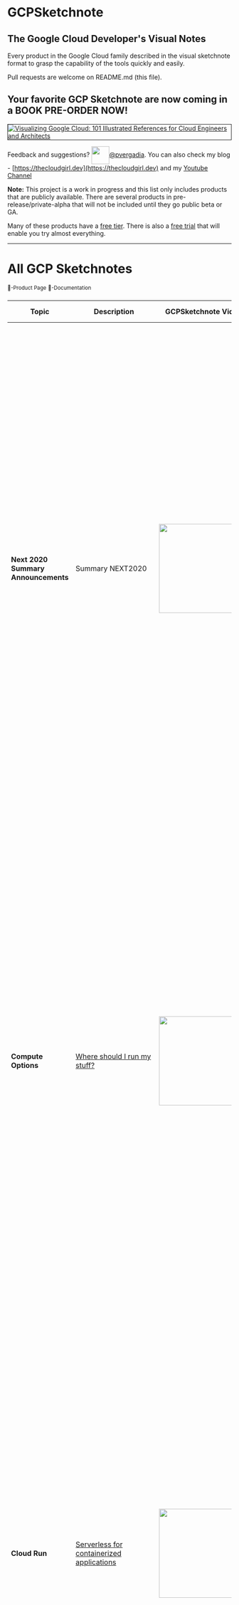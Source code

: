# GCPSketchnote

## The Google Cloud Developer's Visual Notes
Every product in the Google Cloud family described in the visual sketchnote format to grasp the capability of the tools quickly and easily.

Pull requests are welcome on README.md (this file).

## Your favorite GCP Sketchnote are now coming in a BOOK PRE-ORDER NOW!
<a target="_blank" href="/images/book.png"><img border="1" alt="Visualizing Google Cloud: 101 Illustrated References for Cloud Engineers and Architects" src="/images/book.png"></a>

<!--- <a target="_blank" href="/images/ComputeOptions.jpg"><img border="1" alt="Where should I run my stuff on Google Cloud" src="/images/ComputeOptions.jpg"></a> --->

Feedback and suggestions? <img width="40" valign="middle" src="https://storage.googleapis.com/gregsramblings-downloads/Twitter_Logo_Blue.png">[@pvergadia](https://twitter.com/pvergadia). You can also check my blog - [https://thecloudgirl.dev](https://thecloudgirl.dev) and my [Youtube Channel](https://bit.ly/theCloudGirl)

**Note:** This project is a work in progress and this list only includes products that are publicly available. There are several products in pre-release/private-alpha that will not be included until they go public beta or GA.

Many of these products have a [free tier](https://cloud.google.com/free/). There is also a [free trial](https://console.cloud.google.com/freetrial) that will enable you try almost everything.

----------------------------
# All GCP Sketchnotes
<sup>:link:-Product Page</sup>
<sup>:page_facing_up:-Documentation</sup>

| Topic  | Description | GCPSketchnote Video | GCPSketchnote Image | Other Links |
| ------ | ----------- |---------------------|-----------|---|
| **Next 2020 Summary Announcements** | Summary NEXT2020 | [<img src="https://img.youtube.com/vi/7OBTwoBZ404/sddefault.jpg" width=200>](https://www.youtube.com/watch?v=7OBTwoBZ404&list=PLTWE_lmu2InBzuPmOcgAYP7U80a87cpJd) | [<img src="/images/NEXT2020.jpg" width=1100>](https://thecloudgirl.dev/NEXT2020.html) | [<sup>:link:</sup>](https://cloud.google.com/blog/topics/google-cloud-next/complete-list-of-announcements-from-google-cloud-next20-onair)  |
| **Compute Options**  | [Where should I run my stuff?](https://goo.gle/3Eo1iN5)  |[<img src="https://img.youtube.com/vi/hEK5SMzI_n4/sddefault.jpg" width=200 >](https://www.youtube.com/watch?v=hEK5SMzI_n4&list=PLTWE_lmu2InBzuPmOcgAYP7U80a87cpJd) | [<img src="/images/ComputeOptions.jpg" width=1100 >](https://thecloudgirl.dev/gcpcompute.html) |  |   
| **Cloud Run**  | [Serverless for containerized applications](https://goo.gle/3jsdh3U)  | [<img src="https://img.youtube.com/vi/oR4btKLRdn4/sddefault.jpg" width=200>](https://www.youtube.com/watch?v=oR4btKLRdn4&list=PLTWE_lmu2InBzuPmOcgAYP7U80a87cpJd) | [<img src="/images/CloudRun.png" width=1100>](https://thecloudgirl.dev/run.html) | [<sup>:link:</sup>](https://cloud.google.com/run?utm_source=twitter&utm_medium=unpaidsoc&utm_campaign=CDR_pve_gcp_gcpsketchnote_&utm_content=-) [<sup>:page_facing_up:</sup>](https://cloud.google.com/run/docs?utm_source=twitter&utm_medium=unpaidsoc&utm_campaign=CDR_pve_gcp_gcpsketchnote_&utm_content=-) | 
| **Cloud Functions**  | [Event-driven serverless functions](https://goo.gle/3jphpBR)  | [<img src="https://img.youtube.com/vi/LTMChfWBHb0/sddefault.jpg" width=200>](https://www.youtube.com/watch?v=LTMChfWBHb0&list=PLTWE_lmu2InBzuPmOcgAYP7U80a87cpJd) | [<img src="/images/cloudfunctions.png" width=1100>](https://thecloudgirl.dev/CloudFunctions.html) | [<sup>:link:</sup>](https://cloud.google.com/functions?utm_source=twitter&utm_medium=unpaidsoc&utm_campaign=CDR_pve_gcp_gcpsketchnote_&utm_content=-) [<sup>:page_facing_up:</sup>](https://cloud.google.com/functions/docs?utm_source=twitter&utm_medium=unpaidsoc&utm_campaign=CDR_pve_gcp_gcpsketchnote_&utm_content=-) | 
| **Compute Engine**  | [VMs, GPUs, TPUs, Disks](https://goo.gle/3E8eRjr)  | [<img src="https://img.youtube.com/vi/s1LxRhjPJ7E/sddefault.jpg" width=200>](https://www.youtube.com/watch?v=s1LxRhjPJ7E&list=PLTWE_lmu2InBzuPmOcgAYP7U80a87cpJd) | [<img src="/images/GCE.jpg" width=1100>](https://thecloudgirl.dev/gcpsketchnote2.html) | [<sup>:link:</sup>](https://cloud.google.com/compute?utm_source=twitter&utm_medium=unpaidsoc&utm_campaign=CDR_pve_gcp_gcpsketchnote_&utm_content=-) [<sup>:page_facing_up:</sup>](https://cloud.google.com/compute/docs?utm_source=twitter&utm_medium=unpaidsoc&utm_campaign=CDR_pve_gcp_gcpsketchnote_&utm_content=-) | 
| **Kubernetes Engine (GKE)**  | [Managed Kubernetes/containers](https://goo.gle/3pzWX5f)  | [<img src="https://img.youtube.com/vi/F8s-DAfMtRM/sddefault.jpg" width=200>](https://www.youtube.com/watch?v=F8s-DAfMtRM&list=PLTWE_lmu2InBzuPmOcgAYP7U80a87cpJd) | [<img src="/images/GKE.jpg" width=1100>](https://thecloudgirl.dev/GKE.html) | [<sup>:link:</sup>](https://cloud.google.com/kubernetes-engine?utm_source=twitter&utm_medium=unpaidsoc&utm_campaign=CDR_pve_gcp_gcpsketchnote_&utm_content=-) [<sup>:page_facing_up:</sup>](https://cloud.google.com/kubernetes-engine/docs?utm_source=twitter&utm_medium=unpaidsoc&utm_campaign=CDR_pve_gcp_gcpsketchnote_&utm_content=-) |
| **Migration Journey**  | [How to migrate to GCP](https://cloud.google.com/blog/topics/developers-practitioners/google-cloud-migration-made-easy)  | [<img src="https://img.youtube.com/vi/ZDn6zIaBfas/sddefault.jpg" width=200>](https://www.youtube.com/watch?v=ZDn6zIaBfas&list=PLTWE_lmu2InBzuPmOcgAYP7U80a87cpJd) | [<img src="/images/MigrationJourney.jpg" width=1100>](https://thecloudgirl.dev/MigrationJourney.html) | [<sup>:link:</sup>](https://cloud.google.com/blog/topics/developers-practitioners/google-cloud-migration-made-easy?utm_source=twitter&utm_medium=unpaidsoc&utm_campaign=CDR_pve_gcp_gcpsketchnote_&utm_content=-) |
| **Migration Use cases**  | [Different migration use cases](https://cloud.google.com/blog/topics/developers-practitioners/google-cloud-migration-made-easy)  | [<img src="https://img.youtube.com/vi/eWlQ-8AfDz4/sddefault.jpg" width=200>](https://www.youtube.com/watch?v=eWlQ-8AfDz4&list=PLTWE_lmu2InBzuPmOcgAYP7U80a87cpJd) | [<img src="/images/MigrationCheatsheet.png" width=1100>](https://thecloudgirl.dev/MigrationCheatsheet.html) | [<sup>:link:</sup>](https://cloud.google.com/blog/topics/developers-practitioners/google-cloud-migration-made-easy?utm_source=twitter&utm_medium=unpaidsoc&utm_campaign=CDR_pve_gcp_gcpsketchnote_&utm_content=-) |
| **Cloud Storage**  | [Multi-class multi-region object storage](https://goo.gle/2ZbYUth)  | [<img src="https://img.youtube.com/vi/BeYr34swAVE/sddefault.jpg" width=200>](https://www.youtube.com/watch?v=BeYr34swAVE&list=PLTWE_lmu2InBzuPmOcgAYP7U80a87cpJd) | [<img src="/images/GCS.png" width=1100>](https://thecloudgirl.dev/CloudStorage.html) | [<sup>:link:</sup>](https://cloud.google.com/storage?utm_source=twitter&utm_medium=unpaidsoc&utm_campaign=CDR_pve_gcp_gcpsketchnote_&utm_content=-) [<sup>:page_facing_up:</sup>](https://cloud.google.com/storage/docs?utm_source=twitter&utm_medium=unpaidsoc&utm_campaign=CDR_pve_gcp_gcpsketchnote_&utm_content=-) |  
| **Cloud SQL**  | [Managed MySQL, PostgreSQL, SQL Server](https://goo.gle/3jtd8NR) | [<img src="https://img.youtube.com/vi/nGwOPAqgX7U/sddefault.jpg" width=200>](https://www.youtube.com/watch?v=nGwOPAqgX7U&list=PLTWE_lmu2InBzuPmOcgAYP7U80a87cpJd) | [<img src="/images/CloudSQL.jpg" width=1100>](https://thecloudgirl.dev/gcpsketchnote3.html) | [<sup>:link:</sup>](https://cloud.google.com/sql?utm_source=twitter&utm_medium=unpaidsoc&utm_campaign=CDR_pve_gcp_gcpsketchnote_&utm_content=-) [<sup>:page_facing_up:</sup>](https://cloud.google.com/sql/docs?utm_source=twitter&utm_medium=unpaidsoc&utm_campaign=CDR_pve_gcp_gcpsketchnote_&utm_content=-) |
| **How to build a scalable data anytics pipeline?**  | [5 steps to build a data analytics pipeline in GCP](https://www.freecodecamp.org/news/scalable-data-analytics-pipeline/) | [<img src="https://img.youtube.com/vi/iIxq9x8jBa8/sddefault.jpg" width=200>](https://www.youtube.com/watch?v=iIxq9x8jBa8&list=PLTWE_lmu2InBzuPmOcgAYP7U80a87cpJd) | [<img src="/images/analytics.png" width=1100>](https://thecloudgirl.dev/analytics.html) | [<sup>:link:</sup>](https://cloud.google.com/solutions/smart-analytics?utm_source=twitter&utm_medium=unpaidsoc&utm_campaign=CDR_pve_gcp_gcpsketchnote_&utm_content=-) [<sup>:page_facing_up:</sup>](https://www.freecodecamp.org/news/scalable-data-analytics-pipeline/) |
| **BigQuery**  | [Data warehouse/analytics](https://goo.gle/3C7DkEJ)  | [<img src="https://img.youtube.com/vi/So-tVyBQt8E/sddefault.jpg" width=200>](https://www.youtube.com/watch?v=So-tVyBQt8E&list=PLTWE_lmu2InBzuPmOcgAYP7U80a87cpJd) | [<img src="/images/BigQuery.jpg" width=1100>](https://thecloudgirl.dev/bigquery.html) | [<sup>:link:</sup>](https://cloud.google.com/bigquery?utm_source=twitter&utm_medium=unpaidsoc&utm_campaign=CDR_pve_gcp_gcpsketchnote_&utm_content=-) [<sup>:page_facing_up:</sup>](https://cloud.google.com/bigquery/docs?utm_source=twitter&utm_medium=unpaidsoc&utm_campaign=CDR_pve_gcp_gcpsketchnote_&utm_content=-) |
| **Cloud Composer**  | [Managed workflow orchestration service](https://goo.gle/3E7Oji7)  | [<img src="https://img.youtube.com/vi/BRQw064uaMg/sddefault.jpg" width=200>](https://www.youtube.com/watch?v=BRQw064uaMg&list=PLTWE_lmu2InBzuPmOcgAYP7U80a87cpJd) | [<img src="/images/Composer.jpg" width=1100>](https://thecloudgirl.dev/Composer.html) | [<sup>:link:</sup>](https://cloud.google.com/composer?utm_source=twitter&utm_medium=unpaidsoc&utm_campaign=CDR_pve_gcp_gcpsketchnote_&utm_content=-) [<sup>:page_facing_up:</sup>](https://cloud.google.com/composer/docs?utm_source=twitter&utm_medium=unpaidsoc&utm_campaign=CDR_pve_gcp_gcpsketchnote_&utm_content=-) |
| **Cloud Dataflow**  | [Stream/batch data processing](https://goo.gle/3nim7m5)  | [<img src="https://img.youtube.com/vi/WRspZRG9e90/sddefault.jpg" width=200>](https://www.youtube.com/watch?v=WRspZRG9e90&list=PLTWE_lmu2InBzuPmOcgAYP7U80a87cpJd) | [<img src="/images/Dataflow.jpg" width=1100>](https://thecloudgirl.dev/dataflow.html) | [<sup>:link:</sup>](https://cloud.google.com/dataflow?utm_source=twitter&utm_medium=unpaidsoc&utm_campaign=CDR_pve_gcp_gcpsketchnote_&utm_content=-) [<sup>:page_facing_up:</sup>](https://cloud.google.com/dataflow/docs?utm_source=twitter&utm_medium=unpaidsoc&utm_campaign=CDR_pve_gcp_gcpsketchnote_&utm_content=-) |
| **Cloud Dataproc**  | [Managed Spark and Hadoop](https://medium.com/google-cloud/all-you-need-to-know-about-google-cloud-dataproc-23fe91369678)  | [<img src="https://img.youtube.com/vi/32oJE-fSzm0/sddefault.jpg" width=200>](https://www.youtube.com/watch?v=32oJE-fSzm0&list=PLTWE_lmu2InBzuPmOcgAYP7U80a87cpJd) | [<img src="/images/Dataproc.jpg" width=1100>](https://thecloudgirl.dev/Dataproc.html) | [<sup>:link:</sup>](https://cloud.google.com/dataproc?utm_source=twitter&utm_medium=unpaidsoc&utm_campaign=CDR_pve_gcp_gcpsketchnote_&utm_content=-) [<sup>:page_facing_up:</sup>](https://cloud.google.com/dataproc/docs?utm_source=twitter&utm_medium=unpaidsoc&utm_campaign=CDR_pve_gcp_gcpsketchnote_&utm_content=-) |
| **Cloud Pub/Sub**  | Global real-time messaging  | [<img src="https://img.youtube.com/vi/JrKEErlWvzA/sddefault.jpg" width=200>](https://www.youtube.com/watch?v=JrKEErlWvzA&list=PLTWE_lmu2InBzuPmOcgAYP7U80a87cpJd) | [<img src="/images/pubsub.jpg" width=1100>](https://thecloudgirl.dev/pubsub.html) | [<sup>:link:</sup>](https://cloud.google.com/pubsub?utm_source=twitter&utm_medium=unpaidsoc&utm_campaign=CDR_pve_gcp_gcpsketchnote_&utm_content=-) [<sup>:page_facing_up:</sup>](https://cloud.google.com/pubsub/docs?utm_source=twitter&utm_medium=unpaidsoc&utm_campaign=CDR_pve_gcp_gcpsketchnote_&utm_content=-) [<sup>:link:</sup>](https://www.youtube.com/playlist?list=PLIivdWyY5sqKwVLe4BLJ-vlh9r9zCdOse) |
| **Contact Center AI**  | AI in your contact center  | [<img src="https://img.youtube.com/vi/oGHa3hyMMsc/sddefault.jpg" width=200>](https://www.youtube.com/watch?v=oGHa3hyMMsc&list=PLTWE_lmu2InBzuPmOcgAYP7U80a87cpJd) | [<img src="/images/ccai.jpg" width=1100>](https://thecloudgirl.dev/CCAI.html) | [<sup>:link:</sup>](https://cloud.google.com/solutions/contact-center?utm_source=twitter&utm_medium=unpaidsoc&utm_campaign=CDR_pve_gcp_gcpsketchnote_&utm_content=-) [<sup>:page_facing_up:</sup>](https://www.youtube.com/playlist?list=PLIivdWyY5sqK5SM34zbkitWLOV-b3V40B) |
| **Cloud Armor**  | DDoS protection and WAF  | [<img src="https://img.youtube.com/vi/w6Z5Ps0rXvk/sddefault.jpg" width=200>](https://www.youtube.com/watch?v=w6Z5Ps0rXvk&list=PLTWE_lmu2InBzuPmOcgAYP7U80a87cpJd) | [<img src="/images/CloudArmor.png" width=1100>](https://thecloudgirl.dev/CloudArmor.html) | [<sup>:link:</sup>](https://cloud.google.com/armor?utm_source=twitter&utm_medium=unpaidsoc&utm_campaign=CDR_pve_gcp_gcpsketchnote_&utm_content=-) [<sup>:page_facing_up:</sup>](https://cloud.google.com/armor/docs?utm_source=twitter&utm_medium=unpaidsoc&utm_campaign=CDR_pve_gcp_gcpsketchnote_&utm_content=-) |
| **Cloud CDN** | Content delivery network | [<img src="https://img.youtube.com/vi/EumuFAfTWJY/sddefault.jpg" width=200>](https://www.youtube.com/watch?v=EumuFAfTWJY&list=PLTWE_lmu2InBzuPmOcgAYP7U80a87cpJd) | [<img src="/images/CloudCDN.jpg" width=1100>](https://thecloudgirl.dev/CDN.html) | [<sup>:link:</sup>](https://cloud.google.com/cdn?utm_source=twitter&utm_medium=unpaidsoc&utm_campaign=CDR_pve_gcp_gcpsketchnote_&utm_content=-) [<sup>:page_facing_up:</sup>](https://cloud.google.com/cdn/docs?utm_source=twitter&utm_medium=unpaidsoc&utm_campaign=CDR_pve_gcp_gcpsketchnote_&utm_content=-) |
| **Cloud Load Balancing** | [Multi-region load distribution/balancing](https://goo.gle/3B8F1ke)| [<img src="https://img.youtube.com/vi/0fQr7TRhnnU/sddefault.jpg" width=200>](https://www.youtube.com/watch?v=0fQr7TRhnnU&list=PLTWE_lmu2InBzuPmOcgAYP7U80a87cpJd) | [<img src="/images/CLB.jpg" width=1100>](https://thecloudgirl.dev/CLB.html) | [<sup>:link:</sup>](https://cloud.google.com/load-balancing?utm_source=twitter&utm_medium=unpaidsoc&utm_campaign=CDR_pve_gcp_gcpsketchnote_&utm_content=-) [<sup>:page_facing_up:</sup>](https://cloud.google.com/load-balancing/docs?utm_source=twitter&utm_medium=unpaidsoc&utm_campaign=CDR_pve_gcp_gcpsketchnote_&utm_content=-) |
| **Cloud Data Loss Prevention API** | Classify and redact sensitive data | [<img src="https://img.youtube.com/vi/ab_Dctdu2G8/sddefault.jpg" width=200>](https://www.youtube.com/watch?v=ab_Dctdu2G8&list=PLTWE_lmu2InBzuPmOcgAYP7U80a87cpJd) | [<img src="/images/DLP.jpg" width=1100>](https://thecloudgirl.dev/dlp.html) | [<sup>:link:</sup>](https://cloud.google.com/dlp?utm_source=twitter&utm_medium=unpaidsoc&utm_campaign=CDR_pve_gcp_gcpsketchnote_&utm_content=-) [<sup>:page_facing_up:</sup>](https://cloud.google.com/dlp/docs?utm_source=twitter&utm_medium=unpaidsoc&utm_campaign=CDR_pve_gcp_gcpsketchnote_&utm_content=-) |
| **Cloud Build** | Continuous integration/delivery platform | [<img src="https://img.youtube.com/vi/Bvo6jzC3J_A/sddefault.jpg" width=200>](https://www.youtube.com/watch?v=Bvo6jzC3J_A&list=PLTWE_lmu2InBzuPmOcgAYP7U80a87cpJd) | [<img src="/images/CloudBuild.jpg" width=1100>](https://thecloudgirl.dev/CloudBuild.html) | [<sup>:link:</sup>](https://cloud.google.com/cloud-build?utm_source=twitter&utm_medium=unpaidsoc&utm_campaign=CDR_pve_gcp_gcpsketchnote_&utm_content=-) [<sup>:page_facing_up:</sup>](https://cloud.google.com/cloud-build/docs/?utm_source=twitter&utm_medium=unpaidsoc&utm_campaign=CDR_pve_gcp_gcpsketchnote_&utm_content=-) |
| **Operations** | Monitoring, logging, troubleshooting | [<img src="https://img.youtube.com/vi/Y7L2y6NVa9Y/sddefault.jpg" width=200>](https://www.youtube.com/watch?v=Y7L2y6NVa9Y&list=PLTWE_lmu2InBzuPmOcgAYP7U80a87cpJd) | [<img src="/images/CloudOps.jpg" width=1100>](https://thecloudgirl.dev/ops.html) | [<sup>:link:</sup>](https://cloud.google.com/products/operations?utm_source=twitter&utm_medium=unpaidsoc&utm_campaign=CDR_pve_gcp_gcpsketchnote_&utm_content=-) [<sup>:page_facing_up:</sup>](https://cloud.google.com/stackdriver/docs?utm_source=twitter&utm_medium=unpaidsoc&utm_campaign=CDR_pve_gcp_gcpsketchnote_&utm_content=-) |
| **Redshift to BigQuery**  | Migrate Redshift to BigQuery  | | [<img src="/images/redshifttobq.jpeg" width=1100>](https://thecloudgirl.dev/redshifttobq.html) | [<sup>:link:</sup>](https://cloud.google.com/bigquery-transfer/docs/redshift-migration) |
| **Pub/Sub Lite vs Pub/Sub**  | Difference between Pub/Sub and Pub/Sub Lite  | | [<img src="/images/pubsubvslite.png" width=1100>](https://thecloudgirl.dev/gcpsketchnote4.html) | [<sup>:link:</sup>](https://cloud.google.com/pubsub/docs/choosing-pubsub-or-lite?utm_source=twitter&utm_medium=unpaidsoc&utm_campaign=CDR_pve_gcp_gcpsketchnote_&utm_content=-)|
| **Anthos** | [How Anthos makes it easy to deploy/manage hybrid and multicloud infrasturture and apps](https://goo.gle/3C7DX1h) | [<img src="https://img.youtube.com/vi/FfJNAjoX3Uc/sddefault.jpg" width=200>](https://www.youtube.com/watch?v=FfJNAjoX3Uc&list=PLTWE_lmu2InBzuPmOcgAYP7U80a87cpJd) | [<img src="/images/Anthos.jpg" width=1100>](https://thecloudgirl.dev/Anthos.html) | [<sup>:link:</sup>](https://cloud.google.com/products/anthos?utm_source=twitter&utm_medium=unpaidsoc&utm_campaign=CDR_pve_gcp_gcpsketchnote_&utm_content=-) [<sup>:page_facing_up:</sup>](https://cloud.google.com/anthos/docs?utm_source=twitter&utm_medium=unpaidsoc&utm_campaign=CDR_pve_gcp_gcpsketchnote_&utm_content=-) |
| **Anthos Deployment Options**  | [Hybrid and multicloud deployment options with Anthos](https://cloud.google.com/blog/topics/developers-practitioners/what-are-my-hybrid-and-multicloud-deployment-options-anthos?utm_source=blog&utm_medium=partner&utm_campaign=CDR_pve_anthoscore_anthosdeplyment_sketchnote_)  | [<img src="https://img.youtube.com/vi/quDqV3nXD2k/sddefault.jpg" width=200>](https://www.youtube.com/watch?v=quDqV3nXD2k&list=PLTWE_lmu2InBzuPmOcgAYP7U80a87cpJd) | [<img src="/images/AnthosDeployment.png" width=1100>](https://thecloudgirl.dev/AnthosDeployment.html) | [<sup>:link:</sup>](https://cloud.google.com/anthos?utm_source=twitter&utm_medium=unpaidsoc&utm_campaign=CDR_pve_gcp_gcpsketchnote_&utm_content=-) [<sup>:page_facing_up:</sup>](https://cloud.google.com/anthos/docs?utm_source=twitter&utm_medium=unpaidsoc&utm_campaign=CDR_pve_gcp_gcpsketchnote_&utm_content=-) |
| **Decision Tree Hadoop to Dataproc**  | [Decision tree to migrate Apache Hadoop workloads to Dataproc](http://goo.gle/3tMxnsB)  | [<img src="https://img.youtube.com/vi/3a5yhnXlJrc/sddefault.jpg" width=200>](https://www.youtube.com/watch?v=3a5yhnXlJrc&list=PLTWE_lmu2InBzuPmOcgAYP7U80a87cpJd) | [<img src="/images/HadoopOptions.jpg" width=1100>](https://thecloudgirl.dev/DataprocDecision.html) | [<sup>:link:</sup>](https://cloud.google.com/dataproc/) [<sup>:page_facing_up:</sup>](https://cloud.google.com/dataproc/docs) |
| **Google Cloud VMware Engine**  | [A Google Cloud VMware Engine cheatsheet](https://goo.gle/2PlTsiy)  | [<img src="https://img.youtube.com/vi/FJGNj_j2BY8/sddefault.jpg" width=200>](https://www.youtube.com/watch?v=FJGNj_j2BY8&list=PLTWE_lmu2InBzuPmOcgAYP7U80a87cpJd) | [<img src="/images/VMWareEngine.jpg" width=1100>](https://thecloudgirl.dev/VMWareEngine.html) | [<sup>:link:</sup>](http://goo.gle/313njyY) [<sup>:page_facing_up:</sup>](http://goo.gle/3lyGNoB) |
| **Bare Metal Solution**  | [Curious about Google Cloud Bare Metal Solution? Start here](https://goo.gle/2O04k5m)  | [<img src="https://img.youtube.com/vi/s6rZBH5sFps/sddefault.jpg" width=200>](https://www.youtube.com/watch?v=s6rZBH5sFps&list=PLTWE_lmu2InBzuPmOcgAYP7U80a87cpJd) | [<img src="/images/BareMetal.jpg" width=1100>](https://thecloudgirl.dev/BareMetal.html) | [<sup>:link:</sup>](https://goo.gle/2O04k5m) [<sup>:page_facing_up:</sup>](https://goo.gle/3fnpWEg) |
| **Persistent Disk**  | [Block storage options in Google Cloud](https://goo.gle/32knshX)  | [<img src="https://img.youtube.com/vi/HZV3XZQZmvQ/sddefault.jpg" width=200>](https://www.youtube.com/watch?v=HZV3XZQZmvQ&list=PLTWE_lmu2InBzuPmOcgAYP7U80a87cpJd) | [<img src="/images/pd.jpg" width=1100>](https://thecloudgirl.dev/PD.html) | [<sup>:link:</sup>](https://goo.gle/3iEW4ow) [<sup>:page_facing_up:</sup>](https://goo.gle/3gA1G0z) |
| **Data Transfer Options**  | [How to transfer data to Google Cloud?](https://goo.gle/3iLTpsS)  | [<img src="https://img.youtube.com/vi/lt9bOxlsKs4/sddefault.jpg" width=200>](https://www.youtube.com/watch?v=lt9bOxlsKs4list=PLTWE_lmu2InBzuPmOcgAYP7U80a87cpJd) | [<img src="/images/DataTransfer.jpg" width=1100>](https://thecloudgirl.dev/datatransfer.html) | [<sup>:link:</sup>](https://goo.gle/3xgTrx2) [<sup>:page_facing_up:</sup>](https://goo.gle/3xgTrx2) |
| **Storage Options**  | [A map of storage options in Google Cloud?](https://goo.gle/3q2asc9)  | [<img src="https://img.youtube.com/vi/uvyerY_dHJk/sddefault.jpg" width=200>](https://www.youtube.com/watch?v=uvyerY_dHJk&list=PLTWE_lmu2InBzuPmOcgAYP7U80a87cpJd) | [<img src="/images/storageoptions.jpg" width=1100>](https://thecloudgirl.dev/StorageOptions.html) | [<sup>:link:</sup>](https://goo.gle/2U8dkZ7) [<sup>:page_facing_up:</sup>](https://goo.gle/2U8dkZ7) |
| **Cloud Bigtable**  | [How BIG is Cloud Bigtable?](https://goo.gle/2TV3hWY)  | [<img src="https://img.youtube.com/vi/Ms_GwMgojlk/sddefault.jpg" width=200>](https://www.youtube.com/watch?v=Ms_GwMgojlk&list=PLTWE_lmu2InBzuPmOcgAYP7U80a87cpJd) | [<img src="/images/Bigtable.jpg" width=1100>](https://thecloudgirl.dev/Bigtable.html) | [<sup>:link:</sup>](https://goo.gle/3pQJT9A) [<sup>:page_facing_up:</sup>](https://goo.gle/3xbkgmm) |
| **Cloud Spanner**  | [What is Cloud Spanner?](https://goo.gle/3zmQMnj)  | [<img src="https://img.youtube.com/vi/lt9bOxlsKs4/sddefault.jpg" width=200>](https://youtu.be/hRDpbHtNceU) | [<img src="/images/Spanner.jpg" width=1100>](https://thecloudgirl.dev/spanner.html) | [<sup>:link:</sup>](https://goo.gle/3xkcXJ3) [<sup>:page_facing_up:</sup>](https://goo.gle/3gmC88a) |
| **Firestore**  | [What is Firestore?](https://goo.gle/3EbtF0S)  | [<img src="/images/firestore.jpg" width=200>](https://www.youtube.com/watch?v=moglAjmwmUQ&list=PLTWE_lmu2InBzuPmOcgAYP7U80a87cpJd) | [<img src="/images/firestore.jpg" width=1100>](https://thecloudgirl.dev/firestore.html) | [<sup>:link:</sup>](https://goo.gle/3E9gVaM) [<sup>:page_facing_up:</sup>](https://goo.gle/3vGHjpt) |
| **Dataprep**  | [What is Dataprep?](https://goo.gle/3C9BXpi)  | [<img src="https://img.youtube.com/vi/XECTutOb350/sddefault.jpg" width=200>](https://www.youtube.com/watch?v=XECTutOb350&list=PLTWE_lmu2InBzuPmOcgAYP7U80a87cpJd) | [<img src="/images/Spanner.jpg" width=1100>](https://thecloudgirl.dev/dataprep.html) | [<sup>:link:</sup>](https://goo.gle/2XDPaaX) [<sup>:page_facing_up:</sup>](https://goo.gle/3vzyrC8) |
| **Data Fusion**  | [What is Data Fusion?](https://goo.gle/3puxKsF)  | [<img src="/images/datafusion.jpg" width=200>](https://www.youtube.com/playlist?list=PLTWE_lmu2InBzuPmOcgAYP7U80a87cpJd) | [<img src="/images/datafusion.jpg" width=1100>](https://thecloudgirl.dev/datafusion.html) | [<sup>:link:</sup>](https://goo.gle/2XDtwDz) [<sup>:page_facing_up:</sup>](https://goo.gle/3CmFhO5) |
| **Cloud IoT Core**  | [What is Cloud IoT Core?](https://goo.gle/3m6Zf9O)  | [<img src="/images/iotcore.jpg" width=200>](https://www.youtube.com/playlist?list=PLTWE_lmu2InBzuPmOcgAYP7U80a87cpJd) | [<img src="/images/iotcore.jpg" width=1100>](https://thecloudgirl.dev/iotcore.html) | [<sup>:link:</sup>](https://goo.gle/3BbIMFs) [<sup>:page_facing_up:</sup>](https://goo.gle/2XCs3gO) |
| **Datastream**  | [What is Datastream?](https://goo.gle/3BjiX6F)  | [<img src="/images/datastream.jpg" width=200>](https://www.youtube.com/playlist?list=PLTWE_lmu2InBzuPmOcgAYP7U80a87cpJd) | [<img src="/images/datastream.jpg" width=1100>](https://thecloudgirl.dev/datastream.html) | [<sup>:link:</sup>](https://goo.gle/3aZUDMi) [<sup>:page_facing_up:</sup>](https://goo.gle/3B20OtT) |
| **Database Options**  | [What are Google Cloud Database options?](https://goo.gle/3m6yCSn)  | [<img src="https://img.youtube.com/vi/2TZXSnCTd7E/sddefault.jpg" width=200>](https://www.youtube.com/watch?v=2TZXSnCTd7E&list=PLTWE_lmu2InBzuPmOcgAYP7U80a87cpJd) | [<img src="/images/DBoptions.jpg" width=1100>](https://thecloudgirl.dev/dboptions.html) |
| **Traffic Director**  | [What is Traffic Director?](https://goo.gle/3EcLegZ)  | [<img src="/images/trafficdirector.jpg" width=200>](https://www.youtube.com/playlist?list=PLTWE_lmu2InBzuPmOcgAYP7U80a87cpJd) | [<img src="/images/trafficdirector.jpg" width=1100>](https://thecloudgirl.dev/trafficdirector.html) | [<sup>:link:</sup>](https://goo.gle/2XBxWuD) [<sup>:page_facing_up:</sup>](https://goo.gle/3B85Ncj) |
| **App Engine**  | [What is App Engine?](https://goo.gle/3GckaAf)  | [<img src="/images/appengine.jpg" width=200>](https://www.youtube.com/playlist?list=PLTWE_lmu2InBzuPmOcgAYP7U80a87cpJd) | [<img src="/images/appengine.jpg" width=1100>](https://thecloudgirl.dev/appengine.html) | [<sup>:link:</sup>](https://goo.gle/3nogeUe) [<sup>:page_facing_up:</sup>](https://goo.gle/2ZhSV64) |
| **Cloud NAT**  | [What is Cloud NAT?](https://goo.gle/3GDjS5s)  | [<img src="/images/CloudNAT.jpg" width=200>](https://www.youtube.com/playlist?list=PLTWE_lmu2InBzuPmOcgAYP7U80a87cpJd) | [<img src="/images/CloudNAT.jpg" width=1100>](https://thecloudgirl.dev/cloudnat.html) | [<sup>:link:</sup>](https://goo.gle/3b5mQBa) [<sup>:page_facing_up:</sup>](https://goo.gle/3E5kSgI) |
| **Cloud DNS**  | [What is Cloud DNS?](https://goo.gle/3C8h9i3)  | [<img src="/images/CloudDNS.jpg" width=200>](https://www.youtube.com/playlist?list=PLTWE_lmu2InBzuPmOcgAYP7U80a87cpJd) | [<img src="/images/CloudDNS.jpg" width=1100>](https://thecloudgirl.dev/clouddns.html) | [<sup>:link:</sup>](https://goo.gle/3m6TwAQ) [<sup>:page_facing_up:</sup>](https://goo.gle/3vGFlp5) |
| **Service Orchestration**  | [What is Service Orchestration?](https://goo.gle/3m8DeHm)  | [<img src="/images/serviceorchestration.jpg" width=200>](https://www.youtube.com/playlist?list=PLTWE_lmu2InBzuPmOcgAYP7U80a87cpJd) | [<img src="/images/serviceorchestration.jpg" width=1100>](https://thecloudgirl.dev/serviceorchestration.html) | [<sup>:link:</sup>](https://goo.gle/3niEwPD) [<sup>:page_facing_up:</sup>](https://goo.gle/3Cd5b6E) |
| **Network Intelligence Center (NIC)**  | [What is Network Intelligence Center?](https://goo.gle/3B7cETv)  | [<img src="/images/nic.jpg" width=200>](https://www.youtube.com/playlist?list=PLTWE_lmu2InBzuPmOcgAYP7U80a87cpJd) | [<img src="/images/nic.jpg" width=1100>](https://thecloudgirl.dev/nic.html) | [<sup>:link:</sup>](https://goo.gle/30T6Pwy) [<sup>:page_facing_up:</sup>](https://goo.gle/3vKIW5K) |
| **Memorystore**  | [What is Memorystore?](https://goo.gle/2Ze7hFf)  | [<img src="/images/memorystore.jpg" width=200>](https://www.youtube.com/playlist?list=PLTWE_lmu2InBzuPmOcgAYP7U80a87cpJd) | [<img src="/images/memorystore.jpg" width=1100>](https://thecloudgirl.dev/memorystore.html) | [<sup>:link:</sup>](https://goo.gle/3b0Oors) [<sup>:page_facing_up:</sup>](https://goo.gle/3noPvqy) |
| **Data Science**  | [6 steps of Data Science?](https://goo.gle/2Ze7hFf)  | [<img src="/images/memorystore.jpg" width=200>](https://www.youtube.com/playlist?list=PLTWE_lmu2InBzuPmOcgAYP7U80a87cpJd) | [<img src="/images/memorystore.jpg" width=1100>](https://thecloudgirl.dev/datascience.html) | [<sup>:link:</sup>](https://goo.gle/3b0Oors) [<sup>:page_facing_up:</sup>](https://goo.gle/3noPvqy) |
| **Service Directory** | [What is Service Directory?](https://cloud.google.com/blog/topics/developers-practitioners/service-directory-cheat-sheet) | [<img src="https://img.youtube.com/vi/H9UoE_cWIEY/sddefault.jpg" width=200>](https://youtu.be/H9UoE_cWIEY) | [<img src="/images/ServiceDirectory.jpg" width=1100>](https://thecloudgirl.dev/servicedirectory.html) | [<sup>:link:</sup>](https://cloud.google.com/service-directory) [<sup>:page_facing_up:</sup>](https://cloud.google.com/service-directory/docs/overview) |
| **Microservices Architecture** | [Building a Microservices Architecture on Google Cloud](https://cloud.google.com/blog/topics/developers-practitioners/microservices-architecture-google-cloud) |  | [<img src="/images/MicroservicesArchitecture.jpg" width=1100>](https://thecloudgirl.dev/microservices.html) |  |
| **API Management** | [API Management on Google Cloud](https://cloud.google.com/blog/topics/developers-practitioners/api-management-google-cloud) | [<img src="https://img.youtube.com/vi/vGe38icp0n4/sddefault.jpg" width=200>](https://youtu.be/vGe38icp0n4) | [<img src="/images/APIManagement.jpg" width=1100>](https://thecloudgirl.dev/apimanagement.html) | [<sup>:link:</sup>](https://cloud.google.com/apigee) [<sup>:page_facing_up:</sup>](https://cloud.google.com/apigee/docs/api-platform/get-started/what-apigee) |
| **BigLake** | [What is BigLake?](https://cloud.google.com/blog/products/data-analytics/unify-data-lakes-and-warehouses-with-biglake-now-generally-available) | [<img src="https://img.youtube.com/vi/UdpNYk0EP0g/sddefault.jpg" width=200>](https://youtu.be/UdpNYk0EP0g) | [<img src="/images/Biglake.jpg" width=1100>](https://thecloudgirl.dev/biglake.html) | [<sup>:link:</sup>](https://cloud.google.com/biglake) [<sup>:page_facing_up:</sup>](https://cloud.google.com/bigquery/docs/biglake-intro) |
| **Pick Your AI/ML Path** | [Pick your AI/ML Path on Google Cloud](https://cloud.google.com/blog/topics/developers-practitioners/pick-your-aiml-path-google-cloud) | [<img src="https://img.youtube.com/vi/I2CJL3tQasw/sddefault.jpg" width=200>](https://youtu.be/I2CJL3tQasw) | [<img src="/images/AIMLPath.png" width=1100>](https://thecloudgirl.dev/aimlpath.html) |  |
| **Vertex Forecast** | [An overview of Vertex Forecast](https://cloud.google.com/blog/topics/developers-practitioners/vertex-forecast-overview) | [<img src="https://img.youtube.com/vi/5-qjRpjdE5s/sddefault.jpg" width=200>](https://youtu.be/5-qjRpjdE5s) | [<img src="/images/VertexForecast.png" width=1100>](https://thecloudgirl.dev/vertexforecast.html) | [<sup>:link:</sup>](https://cloud.google.com/vertex-ai) [<sup>:page_facing_up:</sup>](https://cloud.google.com/vertex-ai/docs/tabular-data/forecasting/overview) |
| **Active Assist** | [What is Active Assist ?](https://cloud.google.com/blog/topics/developers-practitioners/make-most-your-cloud-deployment-active-assist) | [<img src="https://img.youtube.com/vi/VBsLG4jCHJk/sddefault.jpg" width=200>](https://youtu.be/VBsLG4jCHJk) | [<img src="/images/ActiveAssist.jpg" width=1100>](https://thecloudgirl.dev/activeassist.html) | [<sup>:link:</sup>](https://cloud.google.com/solutions/active-assist) [<sup>:page_facing_up:</sup>](https://cloud.google.com/recommender/docs) |
| **Networking Overview** | [How is the Google Cloud physical network organized?](https://cloud.google.com/blog/topics/developers-practitioners/google-cloud-networking-overview) |  | [<img src="/images/GCPNetworkingOverview.jpg" width=1100>](https://thecloudgirl.dev/cloudnetworking101.html) |  |
| **Network Connectivity Options** | [Choosing a network connectivity option in Google Cloud](https://cloud.google.com/blog/topics/developers-practitioners/choosing-network-connectivity-option-google-cloud) |  | [<img src="/images/NetworkConnectivityOptions.jpg" width=1100>](https://thecloudgirl.dev/networkconnectivity.html) | [<sup>:link:</sup>](https://cloud.google.com/hybrid-connectivity) [<sup>:page_facing_up:</sup>](https://cloud.google.com/network-connectivity/docs/) |
| **Network Service Tiers** | [An overview of Google Cloud Network Service Tiers](https://cloud.google.com/blog/topics/developers-practitioners/google-cloud-network-service-tiers-overview) |  | [<img src="/images/NetworkServiceTiers.jpg" width=1100>](https://thecloudgirl.dev/networkservicetiers.html) | [<sup>:link:</sup>](https://cloud.google.com/network-tiers) [<sup>:page_facing_up:</sup>](https://cloud.google.com/network-tiers/docs) |
| **Networking Services Overview** | [An overview of Google Cloud Networking Services](https://cloud.google.com/blog/topics/developers-practitioners/google-cloud-networking-overview) | [<img src="https://img.youtube.com/vi/h8EqM6Xt3MA/sddefault.jpg" width=200>](https://youtu.be/h8EqM6Xt3MA) | [<img src="/images/NetworkingServicesOverview.jpg" width=1100>](https://thecloudgirl.dev/networkingservicesoverview.html) | [<sup>:link:</sup>](https://cloud.google.com/products/networking) [<sup>:page_facing_up:</sup>](https://cloud.google.com/products/networking) |
| **Cloud Security Introduction** | [Introduction to Cloud Security](https://cloud.google.com/blog/topics/developers-practitioners/google-cloud-security-overview) |  | [<img src="/images/CloudSecurityIntro.png" width=1100>](https://thecloudgirl.dev/cloudsecurity101.html) |  |
| **Cloud Security Controls** | [Introduction to Cloud Security Controls](https://cloud.google.com/blog/topics/developers-practitioners/google-cloud-security-overview) |  | [<img src="/images/CloudSecurityControls.jpg" width=1100>](https://thecloudgirl.dev/securitycontrols.html) |  |
| **Cloud Infrastructure Security** | [Introduction to Cloud Infrastructure Security](https://cloud.google.com/blog/topics/developers-practitioners/google-cloud-security-overview) |  | [<img src="/images/CloudInfrastructureSecurity.jpg" width=1100>](https://thecloudgirl.dev/infrasecurity101.html) |  |
| **Network & Application Security** | [Introduction to Network Application Security](https://cloud.google.com/blog/topics/developers-practitioners/network-application-security-google-cloud) |  | [<img src="/images/NetworkAppSecurity.jpg" width=1100>](https://thecloudgirl.dev/webapplicationsecurity.html) |  |
| **Secure Software Development Lifecycle** | [Secure Software Development Lifecycle Management](https://cloud.google.com/blog/topics/developers-practitioners/secure-supply-chain-google-cloud) |  | [<img src="/images/SecureSoftwareDevLifecycle.jpg" width=1100>](https://thecloudgirl.dev/secureswdev.html) |  |
| **Data Security** | [Introduction to Data Security in Google Cloud](https://cloud.google.com/blog/topics/developers-practitioners/google-cloud-security-overview) |  | [<img src="/images/DataSecurity.jpg" width=1100>](https://thecloudgirl.dev/datasecurity.html) |  |
| **Identity & Access Management: Authentication** | [Authentication with Identity & Access Management](https://cloud.google.com/blog/topics/developers-practitioners/identity-access-management-authentication-cloud-identity) | [<img src="https://img.youtube.com/vi/zd5d9Vv1ZFE/sddefault.jpg" width=200>](https://youtu.be/zd5d9Vv1ZFE) | [<img src="/images/IAMAuthentication.jpg" width=1100>](https://thecloudgirl.dev/iamauthentication.html) | [<sup>:link:</sup>](https://cloud.google.com/iam) [<sup>:page_facing_up:</sup>](https://cloud.google.com/iam/docs/) |
| **Identity & Access Management: Authorization** | [Authorization with Identity & Access Management](https://cloud.google.com/blog/topics/developers-practitioners/cloud-iam-google-cloud) | [<img src="https://img.youtube.com/vi/zd5d9Vv1ZFE/sddefault.jpg" width=200>](https://youtu.be/zd5d9Vv1ZFE) | [<img src="/images/IAMAuthorization.jpg" width=1100>](https://thecloudgirl.dev/iamauthorization.html) | [<sup>:link:</sup>](https://cloud.google.com/iam) [<sup>:page_facing_up:</sup>](https://cloud.google.com/iam/docs/) |
| **Zero Trust With Beyond Corp** | [What is BeyondCorp Enterprise?](https://cloud.google.com/blog/topics/developers-practitioners/google-cloud-security-overview) | [<img src="https://img.youtube.com/vi/0NbBGfMt4qA/sddefault.jpg" width=200>](https://youtu.be/0NbBGfMt4qA) | [<img src="/images/ZeroTrustWithBeyondCorp.jpg" width=1100>](https://thecloudgirl.dev/zerotrustbeyondcorp.html) | [<sup>:link:</sup>](https://cloud.google.com/beyondcorp-enterprise) [<sup>:page_facing_up:</sup>](https://cloud.google.com/beyondcorp-enterprise/docs/how-to) |
| **Security Monitoring** | [What is Security Command Center?](https://cloud.google.com/blog/topics/developers-practitioners/security-monitoring-google-cloud) | [<img src="https://img.youtube.com/vi/14vaHcj4ftY/sddefault.jpg" width=200>](https://youtu.be/14vaHcj4ftY) | [<img src="/images/SecurityMonitoring.jpg" width=1100>](https://thecloudgirl.dev/securitymonitoring.html) | [<sup>:link:</sup>](https://cloud.google.com/security-command-center) [<sup>:page_facing_up:</sup>](https://cloud.google.com/security-command-center/docs/concepts-security-command-center-overview) |
